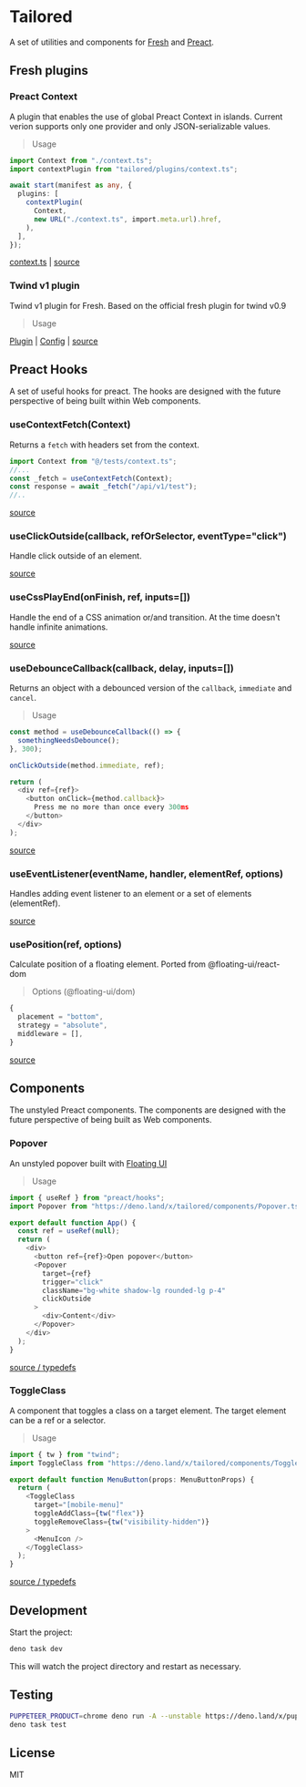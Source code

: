 # Tailored

A set of utilities and components for [Fresh](https://fresh.deno.dev) and
[Preact](https://preactjs.com).

## Fresh plugins

### Preact Context

A plugin that enables the use of global Preact Context in islands. Current
verion supports only one provider and only JSON-serializable values.

> Usage

```typescript
import Context from "./context.ts";
import contextPlugin from "tailored/plugins/context.ts";

await start(manifest as any, {
  plugins: [
    contextPlugin(
      Context,
      new URL("./context.ts", import.meta.url).href,
    ),
  ],
});
```

[context.ts](./context.ts) |
[source](https://deno.land/x/tailored/plugins/context.ts?source)

### Twind v1 plugin

Twind v1 plugin for Fresh. Based on the official fresh plugin for twind v0.9

> Usage

[Plugin](./main.ts) | [Config](./twind.config.ts) |
[source](https://deno.land/x/tailored/plugins/twind.ts?source)

## Preact Hooks

A set of useful hooks for preact. The hooks are designed with the future
perspective of being built within Web components.

### useContextFetch(Context)

Returns a `fetch` with headers set from the context.

```typescript
import Context from "@/tests/context.ts";
//...
const _fetch = useContextFetch(Context);
const response = await _fetch("/api/v1/test");
//..
```

[source](https://deno.land/x/tailored/hooks/useContextFetch.ts?source)

### useClickOutside(callback, refOrSelector, eventType="click")

Handle click outside of an element.

[source](https://deno.land/x/tailored/hooks/useClickOutside.ts?source)

### useCssPlayEnd(onFinish, ref, inputs=[])

Handle the end of a CSS animation or/and transition. At the time doesn't handle
infinite animations.

[source](https://deno.land/x/tailored/hooks/useCssPlayEnd.ts?source)

### useDebounceCallback(callback, delay, inputs=[])

Returns an object with a debounced version of the `callback`, `immediate` and
`cancel`.

> Usage

```typescript
const method = useDebounceCallback(() => {
  somethingNeedsDebounce();
}, 300);

onClickOutside(method.immediate, ref);

return (
  <div ref={ref}>
    <button onClick={method.callback}>
      Press me no more than once every 300ms
    </button>
  </div>
);
```

[source](https://deno.land/x/tailored/hooks/useDebounceCallback.ts?source)

### useEventListener(eventName, handler, elementRef, options)

Handles adding event listener to an element or a set of elements (elementRef).

[source](https://deno.land/x/tailored/hooks/useEventListener.ts?source)

### usePosition(ref, options)

Calculate position of a floating element. Ported from @floating-ui/react-dom

> Options (@floating-ui/dom)

```typescript
{
  placement = "bottom",
  strategy = "absolute",
  middleware = [],
}
```

[source](https://deno.land/x/tailored/hooks/usePosition.ts?source)

## Components

The unstyled Preact components. The components are designed with the future
perspective of being built as Web components.

### Popover

An unstyled popover built with
[Floating UI](https://floating-ui.com/docs/getting-started)

> Usage

```typescript
import { useRef } from "preact/hooks";
import Popover from "https://deno.land/x/tailored/components/Popover.tsx";

export default function App() {
  const ref = useRef(null);
  return (
    <div>
      <button ref={ref}>Open popover</button>
      <Popover
        target={ref}
        trigger="click"
        className="bg-white shadow-lg rounded-lg p-4"
        clickOutside
      >
        <div>Content</div>
      </Popover>
    </div>
  );
}
```

[source / typedefs](https://deno.land/x/tailored/components/Popover.tsx?source)

### ToggleClass

A component that toggles a class on a target element. The target element can be
a ref or a selector.

> Usage

```typescript
import { tw } from "twind";
import ToggleClass from "https://deno.land/x/tailored/components/ToggleClass.tsx";

export default function MenuButton(props: MenuButtonProps) {
  return (
    <ToggleClass
      target="[mobile-menu]"
      toggleAddClass={tw("flex")}
      toggleRemoveClass={tw("visibility-hidden")}
    >
      <MenuIcon />
    </ToggleClass>
  );
}
```

[source / typedefs](https://deno.land/x/tailored/components/ToggleClass.tsx?source)

## Development

Start the project:

```bash
deno task dev
```

This will watch the project directory and restart as necessary.

## Testing

```bash
PUPPETEER_PRODUCT=chrome deno run -A --unstable https://deno.land/x/puppeteer@16.2.0/install.ts
deno task test
```

## License

MIT
